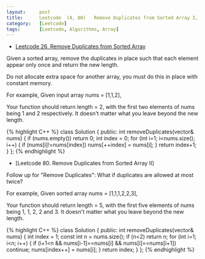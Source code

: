 ```yaml
---
layout:     post
title:      Leetcode  (4, 80)	Remove Duplicates from Sorted Array I, II
category:   [Leetcode] 
tags:		[Leetcode, Algorithms, Array]
---
```


* [Leetcode 26. Remove Duplicates from Sorted Array](https://leetcode.com/problems/remove-duplicates-from-sorted-array/)

Given a sorted array, remove the duplicates in place such that each element appear only once and return the new length.

Do not allocate extra space for another array, you must do this in place with constant memory.

For example,
Given input array nums = [1,1,2],

Your function should return length = 2, with the first two elements of nums being 1 and 2 respectively. It doesn't matter what you leave beyond the new length.

{% highlight C++ %}
class Solution {
public:
    int removeDuplicates(vector<int>& nums) {
        if (nums.empty())   return 0;
        int index = 0;
        for (int i=1; i<nums.size(); i++) {
            if (nums[i]!=nums[index])
                nums[++index] = nums[i];
        }
        return index+1;
    }
};
{% endhighlight %}

* [Leetcode 80. Remove Duplicates from Sorted Array II]

Follow up for "Remove Duplicates":
What if duplicates are allowed at most twice?

For example,
Given sorted array nums = [1,1,1,2,2,3],

Your function should return length = 5, with the first five elements of nums being 1, 1, 2, 2 and 3. It doesn't matter what you leave beyond the new length.

{% highlight C++ %}
class Solution {
public:
    int removeDuplicates(vector<int>& nums) {
        int index = 1;
        const int n = nums.size();
        if (n<2)    return n;
        for (int i=1; i<n; i++) {
            if (i+1<n && nums[i-1]==nums[i] && nums[i]==nums[i+1])
                continue;
            nums[index++] = nums[i];
        }
        return index;
    }
};
{% endhighlight %}